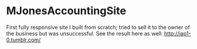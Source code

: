 # MJonesAccountingSite
First fully responsive site I built from scratch; tried to sell it to the owner of the business but was unsuccessful. 
See the result here as well: http://iap1-0.tumblr.com/
